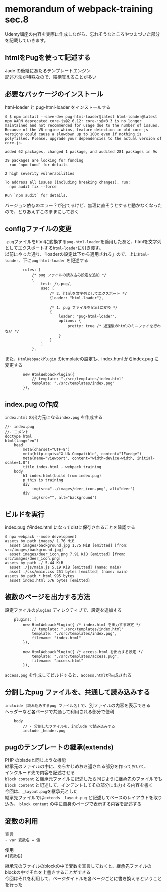 # memorandum of webpack-training sec.8
Udemy講座の内容を実際に作成しながら、忘れそうなところやつまづいた部分を記載していきます。

## htmlをPugを使って記述する
Jade の後継にあたるテンプレートエンジン  
記述方法が特殊なので、結構覚えることが多い  

## 必要なパッケージのインストール
html-loader と pug-html-loader をインストールする  
```
$ $ npm install --save-dev pug-html-loader@latest html-loader@latest
npm WARN deprecated core-js@2.6.12: core-js@<3.3 is no longer maintained and not recommended for usage due to the number of issues. Because of the V8 engine whims, feature detection in old core-js versions could cause a slowdown up to 100x even if nothing is polyfilled. Please, upgrade your dependencies to the actual version of core-js.

added 62 packages, changed 1 package, and audited 281 packages in 9s

39 packages are looking for funding
  run `npm fund` for details

2 high severity vulnerabilities

To address all issues (including breaking changes), run:
  npm audit fix --force

Run `npm audit` for details.
```
バージョン依存のエラー？が出てるけど、無理に直そうとすると動かなくなったので、とりあえずこのままにしておく

## configファイルの変更
`.pug`ファイルをhtmlに変換する`pug-html-loader`を適用したあと、htmlを文字列としてエクスポートする`html-loader`に引き渡す。  
以前にやった通り、「loaderの設定は下から適用される」ので、上に`html-loader`、下に`pug-html-loader` を記述する
```
		rules: [
			/* pug ファイルの読み込み設定を追加 */
			{
				test: /\.pug/,
				use: [
					/* 2. htmlを文字列としてエクスポート */
					{loader: "html-loader"},
					
					/* 1. pug ファイルをhtmlに変換 */
					{
						loader: "pug-html-loader",
						options: {
							pretty: true /* 返還後のhtmlのミニファイを行わない */
						}
					}
				]
			},
```

また、`HtmlWebpackPlugin` のtemplateの設定も、index.html からindex.pug に変更する
```
		new HtmlWebpackPlugin({
			// template: "./src/templates/index.html"
			template: "./src/templates/index.pug"
		}),
```

## index.pug の作成
`index.html` の出力元になる`index.pug` を作成する  
```
//- index.pug 
//- コメント
doctype html
html(lang="en")
	head
		meta(charset="UTF-8")
		meta(http-equiv="X-UA-Compatible", content="IE=edge")
		meta(name="viewport", content="width=device-width, initial-scale=1.0")
		title index.html - webpack training
	body 
		h1 index.html(build from index.pug)
		p this is training
		div 
			img(src="../images/deer_icon.png", alt="deer")
		div 
			img(src="", alt="background")
```

## ビルドを実行
index.pug がindex.html になってdistに保存されることを確認する
```
$ npx webpack --mode development
assets by path images/ 1.76 MiB
  asset images/background.jpg 1.75 MiB [emitted] [from: src/images/background.jpg]
  asset images/deer_icon.png 7.91 KiB [emitted] [from: src/images/deer_icon.png]
assets by path ./ 5.44 KiB
  asset ./js/main.js 5.19 KiB [emitted] (name: main)
  asset ./css/main.css 251 bytes [emitted] (name: main)
assets by path *.html 995 bytes
  asset index.html 576 bytes [emitted]
```

## 複数のページを出力する方法
設定ファイルの`plugins` ディレクティブで、設定を追加する  
```
	plugins: [ 
		new HtmlWebpackPlugin({ /* index.html を出力する設定 */
			// template: "./src/templates/index.html"
			template: "./src/templates/index.pug",
			filename: "index.html"
		}),
		
		new HtmlWebpackPlugin({ /* access.html を出力する設定 */
			template: "./src/templates/access.pug",
			filename: "access.html"
		}),
```

`access.pug` を作成してビルドすると、`access.html`が生成される

## 分割したpug ファイルを、共通して読み込みする
`incluide [読み込みするpug ファイル名]` で、別ファイルの内容を表示できる  
ヘッダーなど各ページで共通して利用される部分で便利

```
	body 
		// - 分割したファイルを、include で読み込みする
		include _header.pug
```

## pugのテンプレートの継承(extends)  
PHP のbladeと同じような機能  
継承元のファイルの中に、あらかじめおき返される部分を作っておいて、  
インクルード先で内容を記述させる  
`block content` と継承元ファイルに記述したら同じように継承先のファイルでも  
`block content` と記述して、インデントしてその部分に出力する内容を書く  
今回は、`_layout.pug`を継承元とした  
継承先ファイルでは`extends _layout.pug` と記述してベースのレイアウトを取り込み、
`block content` の中に自身のページで表示する内容を記述する

## 変数の利用
宣言  
`- var 変数名 = 値`

使用  
`#{変数名}`  

継承元のファイルのblockの中で変数を宣言しておくと、継承先ファイルのblockの中でそれを上書きすることができる  
今回はそれを利用して、ページタイトルを各ページごとに書き換えるということを行った